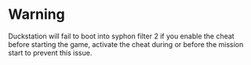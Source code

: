 # Warning
Duckstation will fail to boot into syphon filter 2 if you enable the cheat before starting the game, activate the cheat  during or before the mission start to prevent this issue.